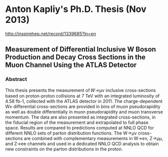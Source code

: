 # Anton Kapliy's Ph.D. Thesis (Nov 2013)
http://inspirehep.net/record/1339685?ln=en

## Measurement of Differential Inclusive W Boson Production and Decay Cross Sections in the Muon Channel Using the ATLAS Detector
### Abstract 
This thesis presents the measurement of 𝑊→μν inclusive cross-sections based on proton-proton collisions at 7 TeV with an integrated luminosity of 4.58 fb-1, collected with the ATLAS detector in 2011. The charge-dependent W± differential cross-sections are provided in bins of muon pseudorapidity as well as double differentially in muon pseudorapidity and muon transverse momentum. The data are also presented as integrated cross-sections, in the fiducial region of the measurement and extrapolated to full phase space. Results are compared to predictions computed at NNLO QCD for different NNLO sets of parton distribution functions. The W→μν cross-sections are combined with complementary measurements in W→eν, Z→μμ, and Z→ee channels and used in a dedicated NNLO QCD analysis to obtain new constraints on the parton distributions in the proton.
